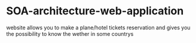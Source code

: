 # SOA-architecture-web-application
website allows you to make a plane/hotel tickets reservation and gives you  the  possibility to know the wether in some countrys
